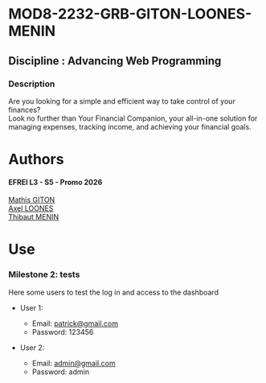 # MOD8-2232-GRB-GITON-LOONES-MENIN
## Discipline : Advancing Web Programming
### Description

Are you looking for a simple and efficient way to take control of your finances?\
Look no further than Your Financial Companion, your all-in-one solution for managing expenses, tracking income, and achieving your financial goals.


# Authors

#### EFREI L3 - S5 - Promo 2026

[Mathis GITON](https://github.com/MathisG179)\
[Axel LOONES](https://github.com/AxelLns)\
[Thibaut MENIN](https://github.com/Pulsar94)

# Use

### Milestone 2: tests

Here some users to test the log in and access to the dashboard
* User 1:
    * Email: patrick@gmail.com
    * Password: 123456
    
* User 2:
    * Email: admin@gmail.com
    * Password: admin

